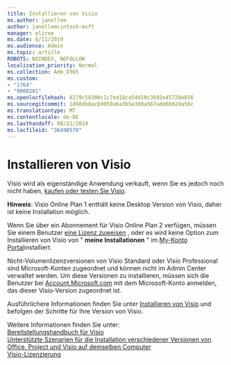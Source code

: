 ```yaml
---
title: Installieren von Visio
ms.author: janellem
author: janellemcintosh-msft
manager: eliree
ms.date: 6/11/2019
ms.audience: Admin
ms.topic: article
ROBOTS: NOINDEX, NOFOLLOW
localization_priority: Normal
ms.collection: Adm_O365
ms.custom:
- "1764"
- "9000201"
ms.openlocfilehash: 8279c58300c1c7ed18ca54d10c3b92e45728e856
ms.sourcegitcommit: 1d98db8acb9959aba3b5e308a567ade6b62da56c
ms.translationtype: MT
ms.contentlocale: de-DE
ms.lasthandoff: 08/22/2019
ms.locfileid: "36498570"
---
```

# <a name="install-visio"></a>Installieren von Visio

Visio wird als eigenständige Anwendung verkauft, wenn Sie es jedoch noch nicht haben, [kaufen oder testen Sie Visio](https://products.office.com/visio). 

**Hinweis**: Visio Online Plan 1 enthält keine Desktop Version von Visio, daher ist keine Installation möglich.

Wenn Sie über ein Abonnement für Visio Online Plan 2 verfügen, müssen Sie einem Benutzer [eine Lizenz zuweisen](https://docs.microsoft.com/office365/admin/subscriptions-and-billing/assign-licenses-to-users?wt.mc_id=OfficeAdm_ClientDIA_Alchemy1764) , oder es wird keine Option zum Installieren von Visio von " **meine Installationen** " im [My-Konto Portal](https://portal.office.com/account#installs)installiert. 

Nicht-Volumenlizenzversionen von Visio Standard oder Visio Professional sind Microsoft-Konten zugeordnet und können nicht im Admin Center verwaltet werden. Um diese Versionen zu installieren, müssen sich die Benutzer bei [Account.Microsoft.com](https://account.microsoft.com) mit dem Microsoft-Konto anmelden, das dieser Visio-Version zugeordnet ist.

Ausführlichere Informationen finden Sie unter [Installieren von Visio](https://support.office.com/article/f98f21e3-aa02-4827-9167-ddab5b025710?wt.mc_id=OfficeAdm_ClientDIA_Alchemy1764) und befolgen der Schritte für Ihre Version von Visio.

Weitere Informationen finden Sie unter:<br>
[Bereitstellungshandbuch für Visio](https://docs.microsoft.com/deployoffice/deployment-guide-for-visio)<br>
[Unterstützte Szenarien für die Installation verschiedener Versionen von Office, Project und Visio auf demselben Computer](https://docs.microsoft.com/deployoffice/install-different-office-visio-and-project-versions-on-the-same-computer)<br>
[Visio-Lizenzierung](https://products.office.com/visio/microsoft-visio-volume-licensing-visio-for-multiple-users)